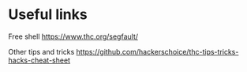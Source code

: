 # Useful links

Free shell
https://www.thc.org/segfault/

Other tips and tricks
https://github.com/hackerschoice/thc-tips-tricks-hacks-cheat-sheet
